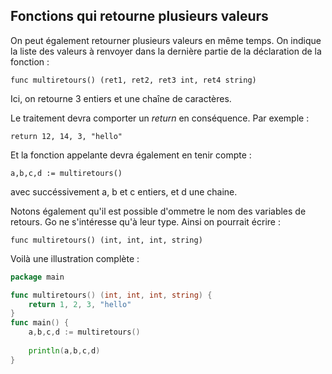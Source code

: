 ## Fonctions qui retourne plusieurs valeurs

On peut également retourner plusieurs valeurs en même temps. On indique la liste des valeurs à renvoyer dans la dernière partie de la déclaration de la fonction :

```
func multiretours() (ret1, ret2, ret3 int, ret4 string)
```

Ici, on retourne 3 entiers et une chaîne de caractères.

Le traitement devra comporter un _return_ en conséquence. Par exemple :

```
return 12, 14, 3, "hello"
```

Et la fonction appelante devra également en tenir compte :

```
a,b,c,d := multiretours()
```

avec succéssivement a, b et c entiers, et d une chaine.

Notons également qu'il est possible d'ommetre le nom des variables de retours. Go ne s'intéresse qu'à leur type. Ainsi on pourrait écrire :

```
func multiretours() (int, int, int, string)
```

Voilà une illustration complète : 

```go
package main

func multiretours() (int, int, int, string) {
	return 1, 2, 3, "hello"
}
func main() {
	a,b,c,d := multiretours()
	
	println(a,b,c,d)
}
```